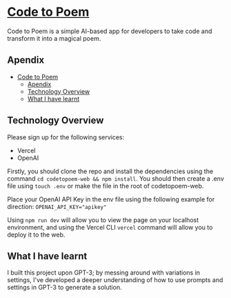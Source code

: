# [Code to Poem](https://codetopoem.com/)

Code to Poem is a simple AI-based app for developers to take code and transform it into a magical poem.

## Apendix
- [Code to Poem](#code-to-poem)
  - [Apendix](#apendix)
  - [Technology Overview](#technology-overview)
  - [What I have learnt](#what-i-have-learnt)

## Technology Overview
Please sign up for the following services:
- Vercel
- OpenAI

Firstly, you should clone the repo and install the dependencies using the command `cd codetopoem-web && npm install`. You should then create a .env file using `touch .env` or make the file in the root of codetopoem-web. 

Place your OpenAI API Key in the env file using the following example for direction: `OPENAI_API_KEY="apikey"`

Using `npm run dev` will allow you to view the page on your localhost environment, and using the Vercel CLI `vercel` command will allow you to deploy it to the web. 

## What I have learnt

I built this project upon GPT-3; by messing around with variations in settings, I've developed a deeper understanding of how to use prompts and settings in GPT-3 to generate a solution. 